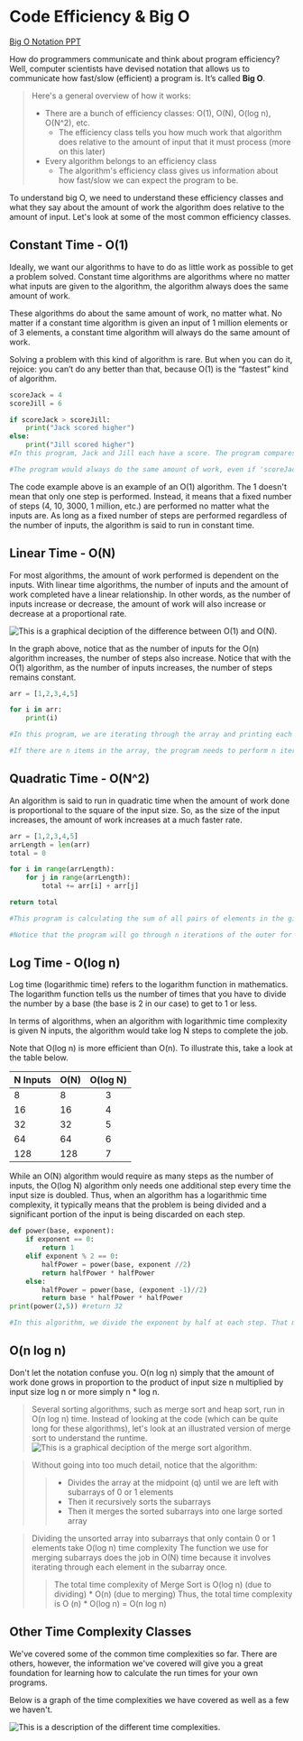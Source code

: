# Code Efficiency & Big O

[Big O Notation PPT](https://docs.google.com/presentation/d/1RNYAhAkNF3-UR9rzlBOaWJ0fyYundS0TAGXEYRv-Ybo/edit#slide=id.g22ef87eb09_0_23)

How do programmers communicate and think about program efficiency? Well, computer scientists have devised notation that allows us to communicate how fast/slow (efficient) a program is. It’s called **Big O**. 

>Here's a general overview of how it works:
> * There are a bunch of efficiency classes: O(1), O(N), O(log n), O(N^2), etc. 
>   * The efficiency class tells you how much work that algorithm does relative to the amount of input that it must process (more on this later)
> * Every algorithm belongs to an efficiency class
>   * The algorithm's efficiency class gives us information about how fast/slow we can expect the program to be.

To understand big O, we need to understand these efficiency classes and what they say about the amount of work the algorithm does relative to the amount of input. Let's look at some of the most common efficiency classes. 

## Constant Time - O(1)
Ideally, we want our algorithms to have to do as little work as possible to get a problem solved. Constant time algorithms are algorithms where no matter what inputs are given to the algorithm, the algorithm always does the same amount of work. 

These algorithms do about the same amount of work, no matter what. No matter if a constant time algorithm is given an input of 1 million elements or of 3 elements, a constant time algorithm will always do the same amount of work. 

Solving a problem with this kind of algorithm is rare. But when you can do it, rejoice: you can’t do any better than that, because O(1) is the “fastest” kind of algorithm. 

```python
scoreJack = 4
scoreJill = 6

if scoreJack > scoreJill:
    print("Jack scored higher")
else:
    print("Jill scored higher")
#In this program, Jack and Jill each have a score. The program compares their scores and returns a message with the higher score holder. No matter what their scores are (the inputs), the program always does the same amount of work. 

#The program would always do the same amount of work, even if 'scoreJack = 170000' and 'scoreJill = 4204200'. 
```
The code example above is an example of an O(1) algorithm. The 1 doesn't mean that only one step is performed. Instead, it means that a fixed number of steps (4, 10, 3000, 1 million, etc.) are performed no matter what the inputs are. As long as a fixed number of steps are performed regardless of the number of inputs, the algorithm is said to run in constant time.

## Linear Time - O(N)
For most algorithms, the amount of work performed is dependent on the inputs. With linear time algorithms, the number of inputs and the amount of work completed have a linear relationship. In other words, as the number of inputs increase or decrease, the amount of work will also increase or decrease at a proportional rate.

![This is a graphical deciption of the difference between O(1) and O(N).](./page-resources/o(1)o(n).png "Difference between O(1) and O(N)")

In the graph above, notice that as the number of inputs for the O(n) algorithm increases, the number of steps also increase. Notice that with the O(1) algorithm, as the number of inputs increases, the number of steps remains constant. 

```python
arr = [1,2,3,4,5]

for i in arr:
    print(i)

#In this program, we are iterating through the array and printing each item. The number of times we print depends on the length of the array.

#If there are n items in the array, the program needs to perform n iterations. Thus, this algorithm is O(n).
```
## Quadratic Time - O(N^2)
An algorithm is said to run in quadratic time when the amount of work done is proportional to the square of the input size. So, as the size of the input increases, the amount of work increases at a much faster rate.

```python
arr = [1,2,3,4,5]
arrLength = len(arr)
total = 0

for i in range(arrLength):
    for j in range(arrLength):
        total += arr[i] + arr[j]

return total

#This program is calculating the sum of all pairs of elements in the given array.

#Notice that the program will go through n iterations of the outer for loop. However, for each iteration of the outer loop, n iterations are completed in the inner loop. So, as the outer for loop iterates n times, the total number of steps done is n*n or n^2. Thus, this algorithm is O(n^2).

```

## Log Time - O(log n)
Log time (logarithmic time) refers to the logarithm function in mathematics. The logarithm function tells us the number of times that you have to divide the number by a base (the base is 2 in our case) to get to 1 or less. 

In terms of algorithms, when an algorithm with logarithmic time complexity is given N inputs, the algorithm would take log N steps to complete the job. 

Note that O(log n) is more efficient than O(n). To illustrate this, take a look at the table below.

| N Inputs | O(N)  | O(log N) |
| ------------- | ------------- |:-------------:|
| 8| 8      | 3    |
| 16 | 16     | 4     |
| 32 | 32      | 5    |
| 64 | 64      | 6    |
| 128 | 128      | 7    |

While an O(N) algorithm would require as many steps as the number of inputs, the O(log N) algorithm only needs one additional step every time the input size is doubled. Thus, when an algorithm has a logarithmic time complexity, it typically means that the problem is being divided and a significant portion of the input is being discarded on each step.

```python
def power(base, exponent):
    if exponent == 0:
        return 1
    elif exponent % 2 == 0:
        halfPower = power(base, exponent //2)
        return halfPower * halfPower
    else:
        halfPower = power(base, (exponent -1)//2)
        return base * halfPower * halfPower
print(power(2,5)) #return 32 

#In this algorithm, we divide the exponent by half at each step. That means that for an exponent of n, it takes log n recursive steps to reduce it to 0. Thus, the time complexity of the algorithm is O(log n)
```

## O(n log n)
Don't let the notation confuse you. O(n log n) simply that the amount of work done grows in proportion to the product of input size n multiplied by input size log n or more simply n * log n. 

> Several sorting algorithms, such as merge sort and heap sort, run in O(n log n) time. Instead of looking at the code (which can be quite long for these algorithms), let's look at an illustrated version of merge sort to understand the runtime. 
> ![This is a graphical deciption of the merge sort algorithm.](./page-resoureces/mergesort.png "Merge Sort Algorithm Illustrated")

> Without going into too much detail, notice that the algorithm:
>> - Divides the array at the midpoint (q) until we are left with subarrays of 0 or 1 elements
>> - Then it recursively sorts the subarrays
>> - Then it merges the sorted subarrays into one large sorted array

> Dividing the unsorted array into subarrays that only contain 0 or 1 elements take O(log n) time complexity 
> The function we use for merging subarrays does the job in O(N) time because it involves iterating through each element in the subarray once. 
>> The total time complexity of Merge Sort is O(log n) (due to dividing) * O(n) (due to merging) 
>> Thus, the total time complexity is O (n) * O(log n) = O(n log n)

## Other Time Complexity Classes
We've covered some of the common time complexities so far. There are others, however, the information we've covered will give you a great foundation for learning how to calculate the run times for your own programs.

Below is a graph of the time complexities we have covered as well as a few we haven't.

![This is a description of the different time complexities.](./page-resources/complexities.png "Time Complexities Illustrated")
